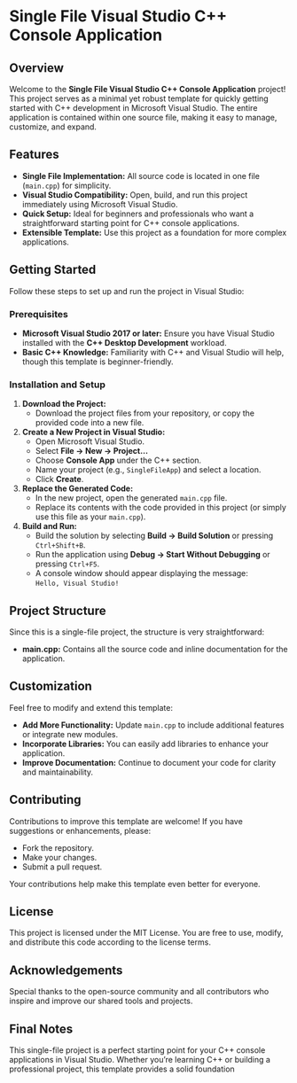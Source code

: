 # Single File Visual Studio C++ Console Application

## Overview
Welcome to the **Single File Visual Studio C++ Console Application** project! This project serves as a minimal yet robust template for quickly getting started with C++ development in Microsoft Visual Studio. The entire application is contained within one source file, making it easy to manage, customize, and expand.

## Features
- **Single File Implementation:** All source code is located in one file (`main.cpp`) for simplicity.
- **Visual Studio Compatibility:** Open, build, and run this project immediately using Microsoft Visual Studio.
- **Quick Setup:** Ideal for beginners and professionals who want a straightforward starting point for C++ console applications.
- **Extensible Template:** Use this project as a foundation for more complex applications.

## Getting Started
Follow these steps to set up and run the project in Visual Studio:

### Prerequisites
- **Microsoft Visual Studio 2017 or later:** Ensure you have Visual Studio installed with the **C++ Desktop Development** workload.
- **Basic C++ Knowledge:** Familiarity with C++ and Visual Studio will help, though this template is beginner-friendly.

### Installation and Setup
1. **Download the Project:**
   - Download the project files from your repository, or copy the provided code into a new file.
2. **Create a New Project in Visual Studio:**
   - Open Microsoft Visual Studio.
   - Select **File → New → Project…**
   - Choose **Console App** under the C++ section.
   - Name your project (e.g., `SingleFileApp`) and select a location.
   - Click **Create**.
3. **Replace the Generated Code:**
   - In the new project, open the generated `main.cpp` file.
   - Replace its contents with the code provided in this project (or simply use this file as your `main.cpp`).
4. **Build and Run:**
   - Build the solution by selecting **Build → Build Solution** or pressing `Ctrl+Shift+B`.
   - Run the application using **Debug → Start Without Debugging** or pressing `Ctrl+F5`.
   - A console window should appear displaying the message:  
     `Hello, Visual Studio!`

## Project Structure
Since this is a single-file project, the structure is very straightforward:
- **main.cpp:** Contains all the source code and inline documentation for the application.

## Customization
Feel free to modify and extend this template:
- **Add More Functionality:** Update `main.cpp` to include additional features or integrate new modules.
- **Incorporate Libraries:** You can easily add libraries to enhance your application.
- **Improve Documentation:** Continue to document your code for clarity and maintainability.

## Contributing
Contributions to improve this template are welcome! If you have suggestions or enhancements, please:
- Fork the repository.
- Make your changes.
- Submit a pull request.

Your contributions help make this template even better for everyone.

## License
This project is licensed under the MIT License. You are free to use, modify, and distribute this code according to the license terms.

## Acknowledgements
Special thanks to the open-source community and all contributors who inspire and improve our shared tools and projects.

## Final Notes
This single-file project is a perfect starting point for your C++ console applications in Visual Studio. Whether you’re learning C++ or building a professional project, this template provides a solid foundation
